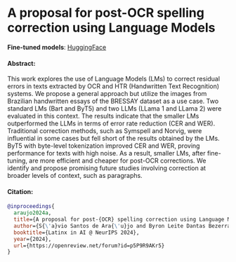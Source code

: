 # A proposal for post-OCR spelling correction using Language Models

**Fine-tuned models**: [HuggingFace](https://huggingface.co/savi8sant8s/ptbr-post-ocr-sc-llm)

#### Abstract:
This work explores the use of Language Models (LMs) to correct residual errors in texts extracted by OCR and HTR (Handwritten Text Recognition) systems. We propose a general approach but utilize the images from Brazilian handwritten essays of the BRESSAY dataset as a use case. Two standard LMs (Bart and ByT5) and two LLMs (LLama 1 and LLama 2) were evaluated in this context. The results indicate that the smaller LMs outperformed the LLMs in terms of error rate reduction (CER and WER). Traditional correction methods, such as Symspell and Norvig, were influential in some cases but fell short of the results obtained by the LMs. ByT5 with byte-level tokenization improved CER and WER, proving performance for texts with high noise. As a result, smaller LMs, after fine-tuning, are more efficient and cheaper for post-OCR corrections. We identify and propose promising future studies involving correction at broader levels of context, such as paragraphs.

#### Citation:
```bibtex
@inproceedings{
  araujo2024a,
  title={A proposal for post-{OCR} spelling correction using Language Models},
  author={S{\'a}vio Santos de Ara{\'u}jo and Byron Leite Dantas Bezerra and Arthur Flor de Sousa Neto and Cleber Zanchettin},
  booktitle={Latinx in AI @ NeurIPS 2024},
  year={2024},
  url={https://openreview.net/forum?id=p5P9R9AKr5}
}
```
